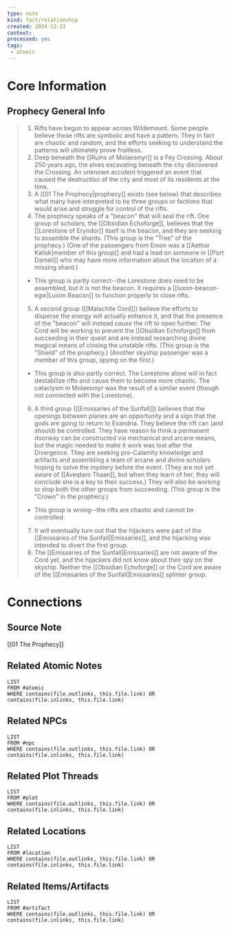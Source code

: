 ```yaml
---
type: note
kind: fact/relationship
created: 2024-12-22
context: 
processed: yes
tags:
 - atomic
---
```

# Core Information
## Prophecy General Info
> 
> 1. Rifts have begun to appear across Wildemount. Some people believe these rifts are symbolic and have a pattern. They in fact are chaotic and random, and the efforts seeking to understand the patterns will ultimately prove fruitless.
> 2. Deep beneath the [[Ruins of Molaesmyr]] is a Fey Crossing. About 250 years ago, the elves excavating beneath the city discovered the Crossing. An unknown accident triggered an event that caused the destruction of the city and most of its residents at the time.
> 3. A [[01 The Prophecy|prophecy]] exists (see below) that describes what many have interpreted to be three groups or factions that would arise and struggle for control of the rifts.
> 4. The prophecy speaks of a "beacon" that will seal the rift. One group of scholars, the [[Obsidian Echoforge]],  believes that the [[Lorestone of Eryndor]] itself is the beacon, and they are seeking to assemble the shards. (This group is the "Tree" of the prophecy.) (One of the passengers from Emon was a [[Aethor Kalisk|member of this group]] and had a lead on someone in [[Port Damali]] who may have more information about the location of a missing shard.)
> 	- This group is partly correct--the Lorestone does need to be assembled, but it is not the beacon. It requires a [[luxon-beacon-egw|Luxon Beacon]] to function properly to close rifts.
> 5. A second group ([[Malachite Cord]]) believe the efforts to disperse the energy will actually enhance it, and that the presence of the "beacon" will instead *cause* the rift to open further. The Cord will be working to prevent the [[Obsidian Echoforge]] from succeeding in their quest and are instead researching divine magical means of closing the unstable rifts. (This group is the "Shield" of the prophecy.) (Another skyship passenger was a member of this group, spying on the first.)
> 	- This group is also partly correct. The Lorestone alone will in fact destabilize rifts and cause them to become more chaotic. The cataclysm in Molaesmyr was the result of a similar event (though not connected with the Lorestone). 
> 6. A third group ([[Emissaries of the Sunfall]]) believes that the openings between planes are an opportunity and a sign that the gods are going to return to Exandria. They believe the rift can (and should) be controlled. They have reason to think a permanent doorway can be constructed via mechanical and arcane means, but the magic needed to make it work was lost after the Divergence. They are seeking pre-Calamity knowledge and artifacts and assembling a team of arcane and divine scholars hoping to solve the mystery before the event. (They are not yet aware of [[Aveqtaro Thaan]], but when they learn of her, they will conclude she is a key to their success.) They will also be working to stop both the other groups from succeeding. (This group is the "Crown" in the prophecy.)
> 	- This group is wrong--the rifts are chaotic and cannot be controlled.
> 7. It will eventually turn out that the hijackers were part of the [[Emissaries of the Sunfall|Emissaries]], and the hijacking was intended to divert the first group.
> 8. The [[Emissaries of the Sunfall|Emissaries]] are not aware of the Cord yet, and the hijackers did not know about their spy on the skyship. Neither the [[Obsidian Echoforge]] or the Cord are aware of the [[Emissaries of the Sunfall|Emissaries]] splinter group.

# Connections
## Source Note
[[01 The Prophecy]]

## Related Atomic Notes
```dataview
LIST
FROM #atomic
WHERE contains(file.outlinks, this.file.link) OR contains(file.inlinks, this.file.link)
```

## Related NPCs
```dataview
LIST
FROM #npc 
WHERE contains(file.outlinks, this.file.link) OR contains(file.inlinks, this.file.link)
```

## Related Plot Threads
```dataview
LIST
FROM #plot  
WHERE contains(file.outlinks, this.file.link) OR contains(file.inlinks, this.file.link)
```

## Related Locations
```dataview
LIST
FROM #location 
WHERE contains(file.outlinks, this.file.link) OR contains(file.inlinks, this.file.link)
```

## Related Items/Artifacts
```dataview
LIST
FROM #artifact 
WHERE contains(file.outlinks, this.file.link) OR contains(file.inlinks, this.file.link)
```
